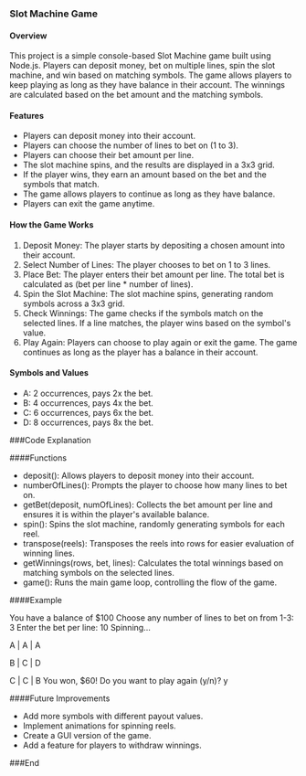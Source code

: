 ### Slot Machine Game
#### Overview
This project is a simple console-based Slot Machine game built using Node.js. Players can deposit money, bet on multiple lines, spin the slot machine, and win based on matching symbols. The game allows players to keep playing as long as they have balance in their account. The winnings are calculated based on the bet amount and the matching symbols.

#### Features

- Players can deposit money into their account.
- Players can choose the number of lines to bet on (1 to 3).
- Players can choose their bet amount per line.
- The slot machine spins, and the results are displayed in a 3x3 grid.
- If the player wins, they earn an amount based on the bet and the symbols that match.
- The game allows players to continue as long as they have balance.
- Players can exit the game anytime.

#### How the Game Works

1. Deposit Money: The player starts by depositing a chosen amount into their account.
2. Select Number of Lines: The player chooses to bet on 1 to 3 lines.
3. Place Bet: The player enters their bet amount per line. The total bet is calculated as (bet per line * number of lines).
4. Spin the Slot Machine: The slot machine spins, generating random symbols across a 3x3 grid.
5. Check Winnings: The game checks if the symbols match on the selected lines. If a line matches, the player wins based on the symbol's value.
6. Play Again: Players can choose to play again or exit the game. The game continues as long as the player has a balance in their account.

#### Symbols and Values

- A: 2 occurrences, pays 2x the bet.
- B: 4 occurrences, pays 4x the bet.
- C: 6 occurrences, pays 6x the bet.
- D: 8 occurrences, pays 8x the bet.

###Code Explanation

####Functions

- deposit(): Allows players to deposit money into their account.
- numberOfLines(): Prompts the player to choose how many lines to bet on.
- getBet(deposit, numOfLines): Collects the bet amount per line and ensures it is within the player's available balance.
- spin(): Spins the slot machine, randomly generating symbols for each reel.
- transpose(reels): Transposes the reels into rows for easier evaluation of winning lines.
- getWinnings(rows, bet, lines): Calculates the total winnings based on matching symbols on the selected lines.
- game(): Runs the main game loop, controlling the flow of the game.

####Example

You have a balance of $100
Choose any number of lines to bet on from 1-3: 3
Enter the bet per line: 10
Spinning...

A | A | A

B | C | D

C | C | B
You won, $60!
Do you want to play again (y/n)? y

####Future Improvements

- Add more symbols with different payout values.
- Implement animations for spinning reels.
- Create a GUI version of the game.
- Add a feature for players to withdraw winnings.

###End
